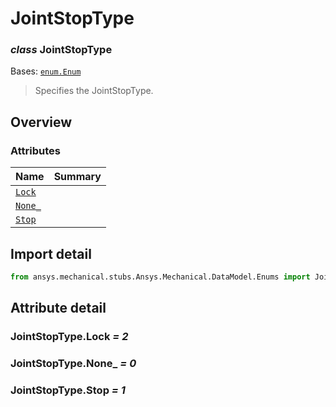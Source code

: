 <a id="jointstoptype"></a>

# JointStopType

<a id="JointStopType"></a>

### *class* JointStopType

Bases: [`enum.Enum`](https://docs.python.org/3/library/enum.html#enum.Enum)

> Specifies the JointStopType.

> <!-- !! processed by numpydoc !! -->

<a id="overview"></a>

## Overview

### Attributes

| Name | Summary |
|---------------------------------|----|
| [`Lock`](#JointStopType.Lock)   |    |
| [`None_`](#JointStopType.None_) |    |
| [`Stop`](#JointStopType.Stop)   |    |

<a id="import-detail"></a>

## Import detail

```python
from ansys.mechanical.stubs.Ansys.Mechanical.DataModel.Enums import JointStopType
```

<a id="attribute-detail"></a>

## Attribute detail

<a id="JointStopType.Lock"></a>

### JointStopType.Lock *= 2*

<a id="JointStopType.None_"></a>

### JointStopType.None_ *= 0*

<a id="JointStopType.Stop"></a>

### JointStopType.Stop *= 1*
